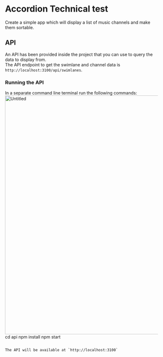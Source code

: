 # Accordion Technical test
Create a simple app which will display a list of music channels and make them sortable. 


## API 
An API has been provided inside the project that you can use to query the data to display from.    
The API endpoint to get the swimlane and channel data is `http://localhost:3100/api/swimlanes`.  

### Running the API
In a separate command line terminal run the following commands: 
<img width="789" alt="Untitled" src="https://user-images.githubusercontent.com/84408450/152763546-dd4008b3-1f95-4df4-bdb4-0ad31185684b.png">
cd api
npm install
npm start
```

The API will be available at `http://localhost:3100`

